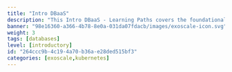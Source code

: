 ```yaml
---
title: "Intro DBaaS"
description: "This Intro DBaaS - Learning Paths covers the foundational topics of DBaaS for a non-technical audience and conveys the benefits of data services and databases as a service for modern IT scenarios. It will help you learn the basics of terminology associated, understand the essential components' functions, and why these new technologies are so important."
banner: "98e16360-a366-4b78-8e0a-031da07fdacb/images/exoscale-icon.svg"
weight: 3
tags: [databases]
level: [introductory]
id: "264ccc9b-4c19-4a70-b36a-e28ded515bf3"
categories: [exoscale,kubernetes]
---
```

